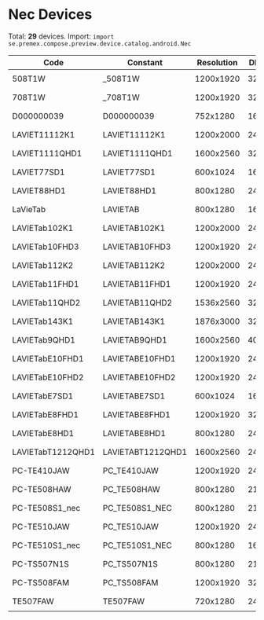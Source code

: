 # Nec Devices

Total: **29** devices. Import: `import se.premex.compose.preview.device.catalog.android.Nec`

| Code | Constant | Resolution | DPI | Compose Spec | Preview Usage |
|------|----------|------------|-----|-------------|---------------|
| 508T1W | _508T1W | 1200x1920 | 320 | `spec:width=1200px,height=1920px,dpi=320` | `@Preview(device = Nec._508T1W)` |
| 708T1W | _708T1W | 1200x1920 | 320 | `spec:width=1200px,height=1920px,dpi=320` | `@Preview(device = Nec._708T1W)` |
| D000000039 | D000000039 | 752x1280 | 160 | `spec:width=752px,height=1280px,dpi=160` | `@Preview(device = Nec.D000000039)` |
| LAVIET11112K1 | LAVIET11112K1 | 1200x2000 | 240 | `spec:width=1200px,height=2000px,dpi=240` | `@Preview(device = Nec.LAVIET11112K1)` |
| LAVIET1111QHD1 | LAVIET1111QHD1 | 1600x2560 | 320 | `spec:width=1600px,height=2560px,dpi=320` | `@Preview(device = Nec.LAVIET1111QHD1)` |
| LAVIET77SD1 | LAVIET77SD1 | 600x1024 | 160 | `spec:width=600px,height=1024px,dpi=160` | `@Preview(device = Nec.LAVIET77SD1)` |
| LAVIET88HD1 | LAVIET88HD1 | 800x1280 | 240 | `spec:width=800px,height=1280px,dpi=240` | `@Preview(device = Nec.LAVIET88HD1)` |
| LaVieTab | LAVIETAB | 800x1280 | 160 | `spec:width=800px,height=1280px,dpi=160` | `@Preview(device = Nec.LAVIETAB)` |
| LAVIETab102K1 | LAVIETAB102K1 | 1200x2000 | 240 | `spec:width=1200px,height=2000px,dpi=240` | `@Preview(device = Nec.LAVIETAB102K1)` |
| LAVIETab10FHD3 | LAVIETAB10FHD3 | 1200x1920 | 240 | `spec:width=1200px,height=1920px,dpi=240` | `@Preview(device = Nec.LAVIETAB10FHD3)` |
| LAVIETab112K2 | LAVIETAB112K2 | 1200x2000 | 240 | `spec:width=1200px,height=2000px,dpi=240` | `@Preview(device = Nec.LAVIETAB112K2)` |
| LAVIETab11FHD1 | LAVIETAB11FHD1 | 1200x1920 | 240 | `spec:width=1200px,height=1920px,dpi=240` | `@Preview(device = Nec.LAVIETAB11FHD1)` |
| LAVIETab11QHD2 | LAVIETAB11QHD2 | 1536x2560 | 320 | `spec:width=1536px,height=2560px,dpi=320` | `@Preview(device = Nec.LAVIETAB11QHD2)` |
| LAVIETab143K1 | LAVIETAB143K1 | 1876x3000 | 320 | `spec:width=1876px,height=3000px,dpi=320` | `@Preview(device = Nec.LAVIETAB143K1)` |
| LAVIETab9QHD1 | LAVIETAB9QHD1 | 1600x2560 | 400 | `spec:width=1600px,height=2560px,dpi=400` | `@Preview(device = Nec.LAVIETAB9QHD1)` |
| LAVIETabE10FHD1 | LAVIETABE10FHD1 | 1200x1920 | 240 | `spec:width=1200px,height=1920px,dpi=240` | `@Preview(device = Nec.LAVIETABE10FHD1)` |
| LAVIETabE10FHD2 | LAVIETABE10FHD2 | 1200x1920 | 240 | `spec:width=1200px,height=1920px,dpi=240` | `@Preview(device = Nec.LAVIETABE10FHD2)` |
| LAVIETabE7SD1 | LAVIETABE7SD1 | 600x1024 | 160 | `spec:width=600px,height=1024px,dpi=160` | `@Preview(device = Nec.LAVIETABE7SD1)` |
| LAVIETabE8FHD1 | LAVIETABE8FHD1 | 1200x1920 | 320 | `spec:width=1200px,height=1920px,dpi=320` | `@Preview(device = Nec.LAVIETABE8FHD1)` |
| LAVIETabE8HD1 | LAVIETABE8HD1 | 800x1280 | 240 | `spec:width=800px,height=1280px,dpi=240` | `@Preview(device = Nec.LAVIETABE8HD1)` |
| LAVIETabT1212QHD1 | LAVIETABT1212QHD1 | 1600x2560 | 240 | `spec:width=1600px,height=2560px,dpi=240` | `@Preview(device = Nec.LAVIETABT1212QHD1)` |
| PC-TE410JAW | PC_TE410JAW | 1200x1920 | 240 | `spec:width=1200px,height=1920px,dpi=240` | `@Preview(device = Nec.PC_TE410JAW)` |
| PC-TE508HAW | PC_TE508HAW | 800x1280 | 213 | `spec:width=800px,height=1280px,dpi=213` | `@Preview(device = Nec.PC_TE508HAW)` |
| PC-TE508S1_nec | PC_TE508S1_NEC | 800x1280 | 213 | `spec:width=800px,height=1280px,dpi=213` | `@Preview(device = Nec.PC_TE508S1_NEC)` |
| PC-TE510JAW | PC_TE510JAW | 1200x1920 | 240 | `spec:width=1200px,height=1920px,dpi=240` | `@Preview(device = Nec.PC_TE510JAW)` |
| PC-TE510S1_nec | PC_TE510S1_NEC | 800x1280 | 160 | `spec:width=800px,height=1280px,dpi=160` | `@Preview(device = Nec.PC_TE510S1_NEC)` |
| PC-TS507N1S | PC_TS507N1S | 800x1280 | 213 | `spec:width=800px,height=1280px,dpi=213` | `@Preview(device = Nec.PC_TS507N1S)` |
| PC-TS508FAM | PC_TS508FAM | 1200x1920 | 320 | `spec:width=1200px,height=1920px,dpi=320` | `@Preview(device = Nec.PC_TS508FAM)` |
| TE507FAW | TE507FAW | 720x1280 | 240 | `spec:width=720px,height=1280px,dpi=240` | `@Preview(device = Nec.TE507FAW)` |

<!-- Generated automatically. Do not edit manually. -->
